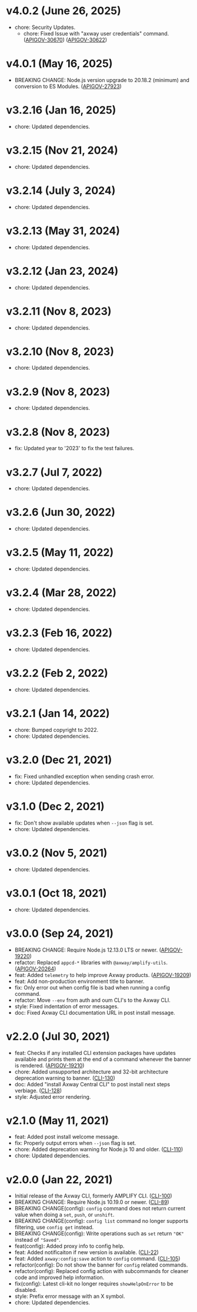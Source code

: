 # v4.0.2 (June 26, 2025)

- chore: Security Updates.
  - chore: Fixed Issue with "axway user credentials" command.
    ([APIGOV-30670](https://jira.axway.com/browse/APIGOV-30670))
    ([APIGOV-30622](https://jira.axway.com/browse/APIGOV-30622))

# v4.0.1 (May 16, 2025)

- BREAKING CHANGE: Node.js version upgrade to 20.18.2 (minimum) and conversion to ES Modules.
  ([APIGOV-27923](https://jira.axway.com/browse/APIGOV-29723))

# v3.2.16 (Jan 16, 2025)

- chore: Updated dependencies.

# v3.2.15 (Nov 21, 2024)

- chore: Updated dependencies.

# v3.2.14 (July 3, 2024)

- chore: Updated dependencies.

# v3.2.13 (May 31, 2024)

- chore: Updated dependencies.

# v3.2.12 (Jan 23, 2024)

- chore: Updated dependencies.

# v3.2.11 (Nov 8, 2023)

- chore: Updated dependencies.

# v3.2.10 (Nov 8, 2023)

- chore: Updated dependencies.

# v3.2.9 (Nov 8, 2023)

- chore: Updated dependencies.

# v3.2.8 (Nov 8, 2023)

- fix: Updated year to '2023' to fix the test failures.

# v3.2.7 (Jul 7, 2022)

- chore: Updated dependencies.

# v3.2.6 (Jun 30, 2022)

- chore: Updated dependencies.

# v3.2.5 (May 11, 2022)

- chore: Updated dependencies.

# v3.2.4 (Mar 28, 2022)

- chore: Updated dependencies.

# v3.2.3 (Feb 16, 2022)

- chore: Updated dependencies.

# v3.2.2 (Feb 2, 2022)

- chore: Updated dependencies.

# v3.2.1 (Jan 14, 2022)

- chore: Bumped copyright to 2022.
- chore: Updated dependencies.

# v3.2.0 (Dec 21, 2021)

- fix: Fixed unhandled exception when sending crash error.
- chore: Updated dependencies.

# v3.1.0 (Dec 2, 2021)

- fix: Don't show available updates when `--json` flag is set.
- chore: Updated dependencies.

# v3.0.2 (Nov 5, 2021)

- chore: Updated dependencies.

# v3.0.1 (Oct 18, 2021)

- chore: Updated dependencies.

# v3.0.0 (Sep 24, 2021)

- BREAKING CHANGE: Require Node.js 12.13.0 LTS or newer.
  ([APIGOV-19220](https://jira.axway.com/browse/APIGOV-19220))
- refactor: Replaced `appcd-*` libraries with `@axway/amplify-utils`.
  ([APIGOV-20264](https://jira.axway.com/browse/APIGOV-20264))
- feat: Added `telemetry` to help improve Axway products.
  ([APIGOV-19209](https://jira.axway.com/browse/APIGOV-19209))
- feat: Add non-production environment title to banner.
- fix: Only error out when config file is bad when running a config command.
- refactor: Move `--env` from auth and oum CLI's to the Axway CLI.
- style: Fixed indentation of error messages.
- doc: Fixed Axway CLI documentation URL in post install message.

# v2.2.0 (Jul 30, 2021)

- feat: Checks if any installed CLI extension packages have updates available and prints them
  at the end of a command whenever the banner is rendered.
  ([APIGOV-19210](https://jira.axway.com/browse/APIGOV-19210))
- chore: Added unsupported architecture and 32-bit architecture deprecation warning to banner.
  ([CLI-130](https://jira.axway.com/browse/CLI-130))
- doc: Added "install Axway Central CLI" to post install next steps verbiage.
  ([CLI-128](https://jira.axway.com/browse/CLI-128))
- style: Adjusted error rendering.

# v2.1.0 (May 11, 2021)

- feat: Added post install welcome message.
- fix: Properly output errors when `--json` flag is set.
- chore: Added deprecation warning for Node.js 10 and older.
  ([CLI-110](https://jira.axway.com/browse/CLI-110))
- chore: Updated dependencies.

# v2.0.0 (Jan 22, 2021)

- Initial release of the Axway CLI, formerly AMPLIFY CLI.
  ([CLI-100](https://jira.axway.com/browse/CLI-100))
- BREAKING CHANGE: Require Node.js 10.19.0 or newer.
  ([CLI-89](https://jira.axway.com/browse/CLI-89))
- BREAKING CHANGE(config): `config` command does not return current value when doing a `set`,
  `push`, or `unshift`.
- BREAKING CHANGE(config): `config list` command no longer supports filtering, use `config get`
  instead.
- BREAKING CHANGE(config): Write operations such as `set` return `"OK"` instead of `"Saved"`.
- feat(config): Added proxy info to config help.
- feat: Added notificaiton if new version is available.
  ([CLI-22](https://jira.axway.com/browse/CLI-22))
- feat: Added `axway:config:save` action to `config` command.
  ([CLI-105](https://jira.axway.com/browse/CLI-105))
- refactor(config): Do not show the banner for `config` related commands.
- refactor(config): Replaced config action with subcommands for cleaner code and improved help
  information.
- fix(config): Latest cli-kit no longer requires `showHelpOnError` to be disabled.
- style: Prefix error message with an X symbol.
- chore: Updated dependencies.
